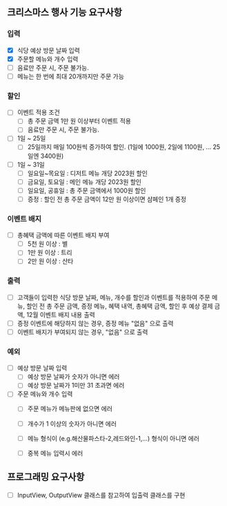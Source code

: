 ## 크리스마스 행사 기능 요구사항

### 입력
- [x] 식당 예상 방문 날짜 입력
- [x] 주문할 메뉴와 개수 입력
- [ ] 음료만 주문 시, 주문 불가능.
- [ ] 메뉴는 한 번에 최대 20개까지만 주문 가능

### 할인
- [ ] 이벤트 적용 조건
  - [ ] 총 주문 금액 1만 원 이상부터 이벤트 적용
  - [ ] 음료만 주문 시, 주문 불가능.
- [ ] 1일 ~ 25일
  - [ ] 25일까지 매일 100원씩 증가하여 할인. (1일에 1000원, 2일에 1100원, ... 25일엔 3400원)
  
- [ ] 1일 ~ 31일
  - [ ] 일요일~목요일 : 디저트 메뉴 개당 2023원 할인
  - [ ] 금요일, 토요일 : 메인 메뉴 개당 2023원 할인
  - [ ] 일요일, 공휴일 : 총 주문 금액에서 1000원 할인
  - [ ] 증정 : 할인 전 총 주문 금액이 12만 원 이상이면 샴페인 1개 증정

### 이벤트 배지
- [ ] 총혜택 금액에 따른 이벤트 배지 부여
  - [ ] 5천 원 이상 : 별
  - [ ] 1만 원 이상 : 트리
  - [ ] 2만 원 이상 : 산타

### 출력
- [ ] 고객들이 입력한 식당 방문 날짜, 메뉴, 개수를 할인과 이벤트를 적용하여 주문 메뉴, 할인 전 총 주문 금액, 증정 메뉴, 혜택 내역, 총혜택 금액, 할인 후 예상 결제 금액, 12월 이벤트 배지 내용 출력
- [ ] 증정 이벤트에 해당하지 않는 경우, 증정 메뉴 "없음" 으로 출력
- [ ] 이벤트 배지가 부여되지 않는 경우, "없음" 으로 출력

### 예외
- [ ] 예상 방문 날짜 입력
  - [ ] 예상 방문 날짜가 숫자가 아니면 에러
  - [ ] 예상 방문 날짜가 1미만 31 초과면 에러

- [ ] 주문 메뉴와 개수 입력
  - [ ] 주문 메뉴가 메뉴판에 없으면 에러
  - [ ] 개수가 1 이상의 숫자가 아니면 에러
  - [ ] 메뉴 형식이 (e.g.해산물파스타-2,레드와인-1,...) 형식이 아니면 에러
  - [ ] 중복 메뉴 입력시 에러


## 프로그래밍 요구사항
- [ ] InputView, OutputView 클래스를 참고하여 입출력 클래스를 구현